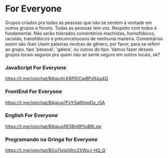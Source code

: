 # For Everyone
Grupos criados pra todas as pessoas que não se sentem à vontade em outros grupos e foruns. 
Todas as pessoas tem voz. 
Respeito com todos é fundamental.
Não serão tolerados comentários machistas, homofóbicos, racistas, transfóbicos e preconceituosos de nenhuma maneira. Comentários assim são /ban
Usem palavras neutras de gênero, por favor, para se referir ao grupo, tipo 'pessoal', 'galera', ou outros do tipo.
Vamos fazer desses grupos locais seguros pra quem não se sente seguro em outros locais, ok? 

### JavaScript For Everyone
https://t.me/joinchat/BAqjuhLK8PIDCwBPdXpa4Q

### FrontEnd For Everyone
https://t.me/joinchat/BAqjug7FxYSa6fmpDy_rSA

### English For Everyone
https://t.me/joinchat/BAqjug1lESBn6PlIuB9Lsw

### Programando na Gringa for Everyone
https://t.me/joinchat/BGo7IxIqS6rc2XWzJ-HQ_Q
